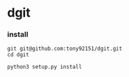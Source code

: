 # dgit


### install

```shell
git git@github.com:tony92151/dgit.git
cd dgit

python3 setup.py install
```
